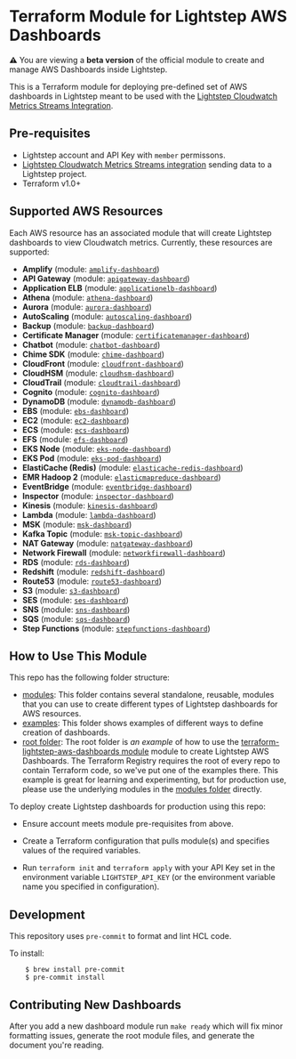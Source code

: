 # Terraform Module for Lightstep AWS Dashboards

**:warning:** You are viewing a **beta version** of the official
module to create and manage AWS Dashboards inside Lightstep.

This is a Terraform module for deploying pre-defined set of AWS dashboards in Lightstep meant to be used with the [Lightstep Cloudwatch Metrics Streams Integration](https://docs.lightstep.com/docs/setup-aws-for-metrics).

## Pre-requisites

* Lightstep account and API Key with `member` permissons.
* [Lightstep Cloudwatch Metrics Streams integration](https://docs.lightstep.com/docs/setup-aws-for-metrics) sending data to a Lightstep project.
* Terraform v1.0+

## Supported AWS Resources

Each AWS resource has an associated module that will create Lightstep dashboards to view Cloudwatch metrics. Currently, these resources are supported:

<!-- modules autogenerated section -->
* __Amplify__ (module: [`amplify-dashboard`](https://github.com/lightstep/terraform-lightstep-aws-dashboards/tree/main/modules/amplify-dashboard))
* __API Gateway__ (module: [`apigateway-dashboard`](https://github.com/lightstep/terraform-lightstep-aws-dashboards/tree/main/modules/apigateway-dashboard))
* __Application ELB__ (module: [`applicationelb-dashboard`](https://github.com/lightstep/terraform-lightstep-aws-dashboards/tree/main/modules/applicationelb-dashboard))
* __Athena__ (module: [`athena-dashboard`](https://github.com/lightstep/terraform-lightstep-aws-dashboards/tree/main/modules/athena-dashboard))
* __Aurora__ (module: [`aurora-dashboard`](https://github.com/lightstep/terraform-lightstep-aws-dashboards/tree/main/modules/aurora-dashboard))
* __AutoScaling__ (module: [`autoscaling-dashboard`](https://github.com/lightstep/terraform-lightstep-aws-dashboards/tree/main/modules/autoscaling-dashboard))
* __Backup__ (module: [`backup-dashboard`](https://github.com/lightstep/terraform-lightstep-aws-dashboards/tree/main/modules/backup-dashboard))
* __Certificate Manager__ (module: [`certificatemanager-dashboard`](https://github.com/lightstep/terraform-lightstep-aws-dashboards/tree/main/modules/certificatemanager-dashboard))
* __Chatbot__ (module: [`chatbot-dashboard`](https://github.com/lightstep/terraform-lightstep-aws-dashboards/tree/main/modules/chatbot-dashboard))
* __Chime SDK__ (module: [`chime-dashboard`](https://github.com/lightstep/terraform-lightstep-aws-dashboards/tree/main/modules/chime-dashboard))
* __CloudFront__ (module: [`cloudfront-dashboard`](https://github.com/lightstep/terraform-lightstep-aws-dashboards/tree/main/modules/cloudfront-dashboard))
* __CloudHSM__ (module: [`cloudhsm-dashboard`](https://github.com/lightstep/terraform-lightstep-aws-dashboards/tree/main/modules/cloudhsm-dashboard))
* __CloudTrail__ (module: [`cloudtrail-dashboard`](https://github.com/lightstep/terraform-lightstep-aws-dashboards/tree/main/modules/cloudtrail-dashboard))
* __Cognito__ (module: [`cognito-dashboard`](https://github.com/lightstep/terraform-lightstep-aws-dashboards/tree/main/modules/cognito-dashboard))
* __DynamoDB__ (module: [`dynamodb-dashboard`](https://github.com/lightstep/terraform-lightstep-aws-dashboards/tree/main/modules/dynamodb-dashboard))
* __EBS__ (module: [`ebs-dashboard`](https://github.com/lightstep/terraform-lightstep-aws-dashboards/tree/main/modules/ebs-dashboard))
* __EC2__ (module: [`ec2-dashboard`](https://github.com/lightstep/terraform-lightstep-aws-dashboards/tree/main/modules/ec2-dashboard))
* __ECS__ (module: [`ecs-dashboard`](https://github.com/lightstep/terraform-lightstep-aws-dashboards/tree/main/modules/ecs-dashboard))
* __EFS__ (module: [`efs-dashboard`](https://github.com/lightstep/terraform-lightstep-aws-dashboards/tree/main/modules/efs-dashboard))
* __EKS Node__ (module: [`eks-node-dashboard`](https://github.com/lightstep/terraform-lightstep-aws-dashboards/tree/main/modules/eks-node-dashboard))
* __EKS Pod__ (module: [`eks-pod-dashboard`](https://github.com/lightstep/terraform-lightstep-aws-dashboards/tree/main/modules/eks-pod-dashboard))
* __ElastiCache (Redis)__ (module: [`elasticache-redis-dashboard`](https://github.com/lightstep/terraform-lightstep-aws-dashboards/tree/main/modules/elasticache-redis-dashboard))
* __EMR Hadoop 2__ (module: [`elasticmapreduce-dashboard`](https://github.com/lightstep/terraform-lightstep-aws-dashboards/tree/main/modules/elasticmapreduce-dashboard))
* __EventBridge__ (module: [`eventbridge-dashboard`](https://github.com/lightstep/terraform-lightstep-aws-dashboards/tree/main/modules/eventbridge-dashboard))
* __Inspector__ (module: [`inspector-dashboard`](https://github.com/lightstep/terraform-lightstep-aws-dashboards/tree/main/modules/inspector-dashboard))
* __Kinesis__ (module: [`kinesis-dashboard`](https://github.com/lightstep/terraform-lightstep-aws-dashboards/tree/main/modules/kinesis-dashboard))
* __Lambda__ (module: [`lambda-dashboard`](https://github.com/lightstep/terraform-lightstep-aws-dashboards/tree/main/modules/lambda-dashboard))
* __MSK__ (module: [`msk-dashboard`](https://github.com/lightstep/terraform-lightstep-aws-dashboards/tree/main/modules/msk-dashboard))
* __Kafka Topic__ (module: [`msk-topic-dashboard`](https://github.com/lightstep/terraform-lightstep-aws-dashboards/tree/main/modules/msk-topic-dashboard))
* __NAT Gateway__ (module: [`natgateway-dashboard`](https://github.com/lightstep/terraform-lightstep-aws-dashboards/tree/main/modules/natgateway-dashboard))
* __Network Firewall__ (module: [`networkfirewall-dashboard`](https://github.com/lightstep/terraform-lightstep-aws-dashboards/tree/main/modules/networkfirewall-dashboard))
* __RDS__ (module: [`rds-dashboard`](https://github.com/lightstep/terraform-lightstep-aws-dashboards/tree/main/modules/rds-dashboard))
* __Redshift__ (module: [`redshift-dashboard`](https://github.com/lightstep/terraform-lightstep-aws-dashboards/tree/main/modules/redshift-dashboard))
* __Route53__ (module: [`route53-dashboard`](https://github.com/lightstep/terraform-lightstep-aws-dashboards/tree/main/modules/route53-dashboard))
* __S3__ (module: [`s3-dashboard`](https://github.com/lightstep/terraform-lightstep-aws-dashboards/tree/main/modules/s3-dashboard))
* __SES__ (module: [`ses-dashboard`](https://github.com/lightstep/terraform-lightstep-aws-dashboards/tree/main/modules/ses-dashboard))
* __SNS__ (module: [`sns-dashboard`](https://github.com/lightstep/terraform-lightstep-aws-dashboards/tree/main/modules/sns-dashboard))
* __SQS__ (module: [`sqs-dashboard`](https://github.com/lightstep/terraform-lightstep-aws-dashboards/tree/main/modules/sqs-dashboard))
* __Step Functions__ (module: [`stepfunctions-dashboard`](https://github.com/lightstep/terraform-lightstep-aws-dashboards/tree/main/modules/stepfunctions-dashboard))

<!-- end autogenerated section -->
## How to Use This Module

This repo has the following folder structure:

* [modules](https://github.com/lightstep/terraform-lightstep-aws-dashboards/tree/master/modules): This folder contains several standalone, reusable, modules that you can use to create different types of Lightstep dashboards for AWS resources.
* [examples](https://github.com/lightstep/terraform-lightstep-aws-dashboards/tree/master/examples): This folder shows examples of different ways to define creation of dashboards.
* [root folder](https://github.com/lightstep/terraform-lightstep-aws-dashboards/tree/master): The root folder is *an example* of how to use the [terraform-lightstep-aws-dashboards module](https://github.com/hashicorp/terraform-aws-consul/tree/master/modules/consul-cluster) 
  module to create Lightstep AWS Dashboards. The Terraform Registry requires the root of every repo to contain Terraform code, so we've put one of the examples there. This example is great for learning and experimenting, but for production use, please use the underlying modules in the [modules folder](https://github.com/lightstep/terraform-lightstep-aws-dashboards/tree/master/modules) directly.

To deploy create Lightstep dashboards for production using this repo:

- Ensure account meets module pre-requisites from above.

- Create a Terraform configuration that pulls module(s) and specifies values
  of the required variables.

- Run `terraform init` and `terraform apply` with your API Key set in the environment variable `LIGHTSTEP_API_KEY` (or the environment variable name you specified in configuration).

## Development

This repository uses `pre-commit` to format and lint HCL code.

To install:

```
    $ brew install pre-commit
    $ pre-commit install
```
## Contributing New Dashboards

After you add a new dashboard module run `make ready` which will fix minor formatting issues, generate the root module files, and generate the document you're reading.
